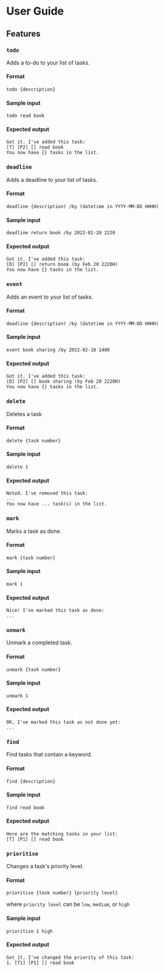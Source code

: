 # User Guide

## Features

### `todo`

Adds a to-do to your list of tasks.

#### Format

```
todo {description}
```

#### Sample input

`todo read book`

#### Expected output

```
Got it. I've added this task:
[T] [P2] [] read book
You now have {} tasks in the list.
```

### `deadline`

Adds a deadline to your list of tasks.

#### Format

`deadline {description) /by (datetime in YYYY-MM-DD HHHH)`

#### Sample input

`deadline return book /by 2022-02-20 2220`

#### Expected output

```
Got it. I've added this task:
[D] [P2] [] return book (by Feb 20 2220H)
You now have {} tasks in the list.
```

### `event`

Adds an event to your list of tasks.

#### Format

`deadline {description) /by (datetime in YYYY-MM-DD HHHH)`

#### Sample input

`event book sharing /by 2022-02-18 1400`

#### Expected output

```
Got it. I've added this task:
[D] [P2] [] book sharing (by Feb 20 2220H)
You now have {} tasks in the list.
```

### `delete`

Deletes a task

#### Format

`delete {task number}`

#### Sample input

`delete 1`

#### Expected output

```
Noted. I've removed this task:
...
You now have ... task(s) in the list.
```

### `mark`

Marks a task as done.

#### Format

`mark {task number}`

#### Sample input

`mark 1`

#### Expected output

```
Nice! I've marked this task as done:
...
```

### `unmark`

Unmark a completed task.

#### Format

`unmark {task number}`

#### Sample input

`unmark 1`

#### Expected output

```
OK, I've marked this task as not done yet:
...
```

### `find`

Find tasks that contain a keyword.

#### Format

`find {description}`

#### Sample input

`find read book`

#### Expected output

```
Here are the matching tasks in your list:
[T] [P1] [] read book
```

### `prioritise`

Changes a task's priority level.

#### Format

`prioritise {task number} {priority level}`

where `priority level` can be `low`, `medium`, or `high`

#### Sample input

`prioritise 1 high`

#### Expected output

```
Got it, I've changed the priority of this task:
1. [T1] [P1] [] read book
```